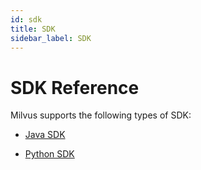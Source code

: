 ```yaml
---
id: sdk
title: SDK
sidebar_label: SDK
---
```


# SDK Reference

Milvus supports the following types of SDK:

- [Java SDK](https://milvus-io.github.io/milvus-sdk-java/javadoc/index.html)

- [Python SDK](https://pypi.org/project/pymilvus/)


